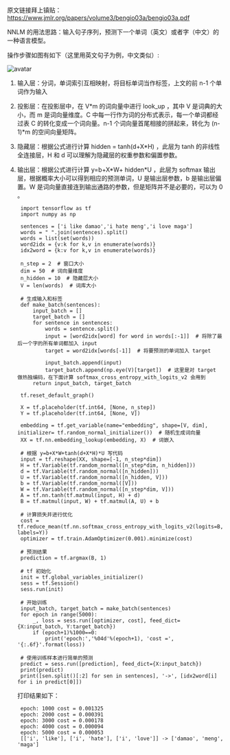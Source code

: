 原文链接拜上镇贴：https://www.jmlr.org/papers/volume3/bengio03a/bengio03a.pdf

NNLM 的用法思路：输入句子序列，预测下一个单词（英文）或者字（中文）的一种语言模型。


操作步骤如图有如下（这里用英文句子为例，中文类似）:

![avatar](https://imgconvert.csdnimg.cn/aHR0cDovL3d3dy5jaGVuamlhbnF1LmNvbS9tZWRpYS91cGltZy9pbmRleF8yMDE5MDkyNzE3NDgxNV83NDMucG5n?x-oss-process=image/format,png)

1. 输入层：分词，单词索引互相映射，将目标单词当作标签，上文的前 n-1 个单词作为输入

2. 投影层：在投影层中，在 V*m 的词向量中进行 look_up ，其中 V 是词典的大小，而 m 是词向量维度。C 中每一行作为词的分布式表示，每一个单词都经过表 C 的转化变成一个词向量。n-1 个词向量首尾相接的拼起来，转化为 (n-1)\*m 的空间向量矩阵。

3.  隐藏层：根据公式进行计算 hidden = tanh(d+X*H) ，此层为 tanh 的非线性全连接层，H 和 d 可以理解为隐藏层的权重参数和偏置参数。

4. 输出层：根据公式进行计算 y=b+X\*W+ hidden\*U ，此层为 softmax 输出层，根据概率大小可以得到相应的预测单词，U 是输出层参数，b 是输出层偏置。W 是词向量直接连到输出通路的参数，但是矩阵并不是必要的，可以为 0 。


	
		
		import tensorflow as tf
		import numpy as np
		
		sentences = ['i like damao','i hate meng','i love maga']
		words = " ".join(sentences).split()
		words = list(set(words))
		word2idx = {v:k for k,v in enumerate(words)}
		idx2word = {k:v for k,v in enumerate(words)}
		
		n_step = 2  # 窗口大小
		dim = 50  # 词向量维度
		n_hidden = 10  # 隐藏层大小
		V = len(words)  # 词库大小
		
		# 生成输入和标签
		def make_batch(sentences):
		    input_batch = []
		    target_batch = []
		    for sentence in sentences:
		        words = sentence.split()
		        input = [word2idx[word] for word in words[:-1]]  # 将除了最后一个字的所有单词都加入 input
		        target = word2idx[words[-1]]  # 将要预测的单词加入 target
		        
		        input_batch.append(input)
		        target_batch.append(np.eye(V)[target])  # 这里是对 target 做热独编码，在下面计算 softmax_cross_entropy_with_logits_v2 会用到
		    return input_batch, target_batch
		    
		tf.reset_default_graph()
		
		X = tf.placeholder(tf.int64, [None, n_step])
		Y = tf.placeholder(tf.int64, [None, V])
		
		embedding = tf.get_variable(name="embedding", shape=[V, dim], initializer= tf.random_normal_initializer())  # 随机生成词向量
		XX = tf.nn.embedding_lookup(embedding, X)  # 词嵌入
		
		# 根据 y=b+X*W+tanh(d+X*H)*U 写代码
		input = tf.reshape(XX, shape=[-1, n_step*dim])
		H = tf.Variable(tf.random_normal([n_step*dim, n_hidden]))
		d = tf.Variable(tf.random_normal([n_hidden]))
		U = tf.Variable(tf.random_normal([n_hidden, V]))
		b = tf.Variable(tf.random_normal([V]))
		W = tf.Variable(tf.random_normal([n_step*dim, V]))
		A = tf.nn.tanh(tf.matmul(input, H) + d)
		B = tf.matmul(input, W) + tf.matmul(A, U) + b 
		
		# 计算损失并进行优化
		cost = tf.reduce_mean(tf.nn.softmax_cross_entropy_with_logits_v2(logits=B, labels=Y))
		optimizer = tf.train.AdamOptimizer(0.001).minimize(cost)
		
		# 预测结果
		prediction = tf.argmax(B, 1)
		
		# tf 初始化
		init = tf.global_variables_initializer()
		sess = tf.Session()
		sess.run(init)
		
		# 开始训练
		input_batch, target_batch = make_batch(sentences)
		for epoch in range(5000):
		    _, loss = sess.run([optimizer, cost], feed_dict={X:input_batch, Y:target_batch})
		    if (epoch+1)%1000==0:
		        print('epoch:','%04d'%(epoch+1), 'cost =', '{:.6f}'.format(loss))
		
		# 使用训练样本进行简单的预测
		predict = sess.run([prediction], feed_dict={X:input_batch})
		print(predict)
		print([sen.split()[:2] for sen in sentences], '->', [idx2word[i] for i in predict[0]])
		        
	打印结果如下：

		epoch: 1000 cost = 0.001325
		epoch: 2000 cost = 0.000391
		epoch: 3000 cost = 0.000178
		epoch: 4000 cost = 0.000094
		epoch: 5000 cost = 0.000053
		[['i', 'like'], ['i', 'hate'], ['i', 'love']] -> ['damao', 'meng', 'maga']